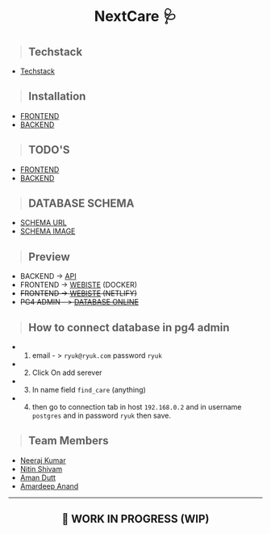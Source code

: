 <h1 align='center'>NextCare 🩺</h2>

> ## Techstack

- [Techstack](./docs/TECHSTACK.md)

> ## Installation

- [FRONTEND](/frontend/docs/INSTALLATION.md)
- [BACKEND](/backend/docs/INSTALLATION.md)

> ## TODO'S

- [FRONTEND](./frontend/docs/TODO.md)
- [BACKEND](./backend/docs/TODO.md)

> ## DATABASE SCHEMA

- [SCHEMA URL](https://dbdiagram.io/d/6257933e2514c979032a5f7d)
- [SCHEMA IMAGE](databse_schema.png)

> ## Preview

- BACKEND  -> [API](https://bit.ly/3kQH1Ih)
- FRONTEND ->  [WEBISTE](https://bit.ly/380nQbZ) (DOCKER)
- ~~FRONTEND ->  [WEBISTE](https://jazzy-starship-22dd57.netlify.app) (NETLIFY)~~
- ~~PG4 ADMIN - > [DATABASE ONLINE](https://pgadmin-ryuk-me.cloud.okteto.net)~~
  
> ## How to connect database in pg4 admin

- 1. email - > `ryuk@ryuk.com` password `ryuk`
- 2. Click On add serever
- 3. In name field `find_care` (anything)
- 4. then go to connection tab in host `192.168.0.2` and in username `postgres` and in password `ryuk` then save.

> ## Team Members

- [Neeraj Kumar](https://github.com/Ryuk-me)
- [Nitin Shivam](https://github.com/nitinshivam)
- [Aman Dutt](https://github.com/adgamerx)
- [Amardeep Anand](#null)

<hr>
<h2 align='center'>👷 WORK IN PROGRESS (WIP)</h2>
